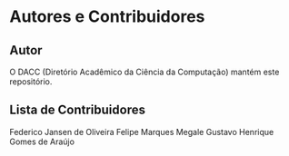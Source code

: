 # Autores e Contribuidores

## Autor

O DACC (Diretório Acadêmico da Ciência da Computação) mantém este repositório.

## Lista de Contribuidores
Federico Jansen de Oliveira
Felipe Marques Megale
Gustavo Henrique Gomes de Araújo